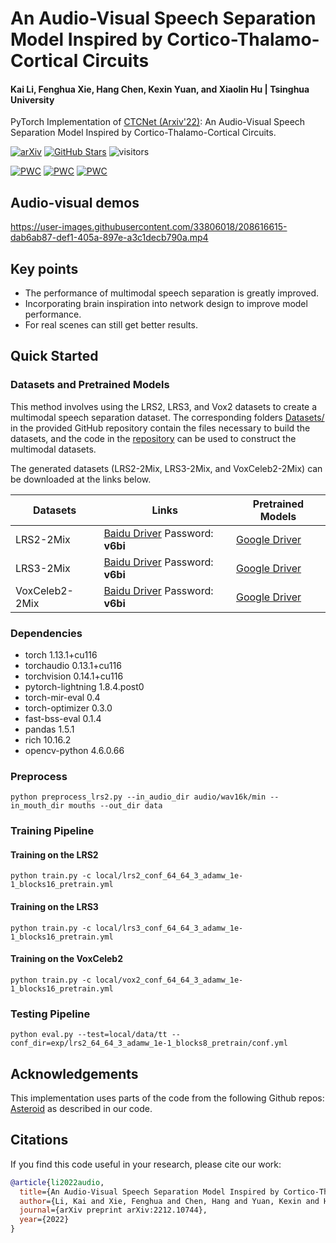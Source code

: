 # An Audio-Visual Speech Separation Model Inspired by Cortico-Thalamo-Cortical Circuits

#### Kai Li, Fenghua Xie, Hang Chen, Kexin Yuan, and Xiaolin Hu | Tsinghua University

PyTorch Implementation of [CTCNet (Arxiv'22)](https://arxiv.org/pdf/2212.10744v1.pdf): An Audio-Visual Speech Separation Model Inspired by Cortico-Thalamo-Cortical Circuits.

[![arXiv](https://img.shields.io/badge/arXiv-Paper-<COLOR>.svg)](https://arxiv.org/abs/2212.10744v1) [![GitHub Stars](https://img.shields.io/github/stars/JusperLee/CTCNet?style=social)](https://github.com/JusperLee/CTCNet) ![visitors](https://visitor-badge.laobi.icu//badge?page_id=JusperLee/CTCNet)

[![PWC](https://img.shields.io/endpoint.svg?url=https://paperswithcode.com/badge/an-audio-visual-speech-separation-model/speech-separation-on-lrs2)](https://paperswithcode.com/sota/speech-separation-on-lrs2?p=an-audio-visual-speech-separation-model) [![PWC](https://img.shields.io/endpoint.svg?url=https://paperswithcode.com/badge/an-audio-visual-speech-separation-model/speech-separation-on-lrs3)](https://paperswithcode.com/sota/speech-separation-on-lrs3?p=an-audio-visual-speech-separation-model) [![PWC](https://img.shields.io/endpoint.svg?url=https://paperswithcode.com/badge/an-audio-visual-speech-separation-model/speech-separation-on-voxceleb2)](https://paperswithcode.com/sota/speech-separation-on-voxceleb2?p=an-audio-visual-speech-separation-model)

## Audio-visual demos

https://user-images.githubusercontent.com/33806018/208616615-dab6ab87-def1-405a-897e-a3c1decb790a.mp4

## Key points

- The performance of multimodal speech separation is greatly improved.
- Incorporating brain inspiration into network design to improve model performance.
- For real scenes can still get better results.

## Quick Started

### Datasets and Pretrained Models 

This method involves using the LRS2, LRS3, and Vox2 datasets to create a multimodal speech separation dataset. The corresponding folders [Datasets/](Datasets/) in the provided GitHub repository contain the files necessary to build the datasets, and the code in the [repository](https://github.com/JusperLee/LRS3-For-Speech-Separation) can be used to construct the multimodal datasets.

The generated datasets (LRS2-2Mix, LRS3-2Mix, and VoxCeleb2-2Mix) can be downloaded at the links below.

| Datasets |  Links  | Pretrained Models  |
| ------------ | ------------ |------------ |
| LRS2-2Mix  | [Baidu Driver](https://pan.baidu.com/s/1FejWqmaYMejOt_8W1TVW4A) Password: **v6bi**  | [Google Driver](https://drive.google.com/drive/folders/1QrKcXC5uRfBmiDGFn2std80zghYZQt8m?usp=share_link)|
| LRS3-2Mix  |  [Baidu Driver](https://pan.baidu.com/s/1FejWqmaYMejOt_8W1TVW4A) Password: **v6bi** |[Google Driver](https://drive.google.com/drive/folders/1gD6KXrne-Y_qva4wHKwoCDocx016t3b8?usp=share_link)|
| VoxCeleb2-2Mix |  [Baidu Driver](https://pan.baidu.com/s/1FejWqmaYMejOt_8W1TVW4A) Password: **v6bi** |[Google Driver](https://drive.google.com/drive/folders/1Kp8eXezuN6m6YPopjW-bv1qkwutjaRWe?usp=share_link) |

### Dependencies

- torch   1.13.1+cu116
- torchaudio              0.13.1+cu116
- torchvision             0.14.1+cu116
- pytorch-lightning       1.8.4.post0
- torch-mir-eval          0.4
- torch-optimizer         0.3.0
- fast-bss-eval           0.1.4
- pandas                  1.5.1
- rich                    10.16.2
- opencv-python           4.6.0.66

### Preprocess

```shell
python preprocess_lrs2.py --in_audio_dir audio/wav16k/min --in_mouth_dir mouths --out_dir data
```

### Training Pipeline

#### Training on the LRS2
```shell
python train.py -c local/lrs2_conf_64_64_3_adamw_1e-1_blocks16_pretrain.yml
```

#### Training on the LRS3
```shell
python train.py -c local/lrs3_conf_64_64_3_adamw_1e-1_blocks16_pretrain.yml
```

#### Training on the VoxCeleb2
```shell
python train.py -c local/vox2_conf_64_64_3_adamw_1e-1_blocks16_pretrain.yml
```

### Testing Pipeline
```shell
python eval.py --test=local/data/tt --conf_dir=exp/lrs2_64_64_3_adamw_1e-1_blocks8_pretrain/conf.yml
```

## Acknowledgements

This implementation uses parts of the code from the following Github repos: [Asteroid](https://github.com/asteroid-team/asteroid) as described in our code.

## Citations ##
If you find this code useful in your research, please cite our work:
```bib
@article{li2022audio,
  title={An Audio-Visual Speech Separation Model Inspired by Cortico-Thalamo-Cortical Circuits},
  author={Li, Kai and Xie, Fenghua and Chen, Hang and Yuan, Kexin and Hu, Xiaolin},
  journal={arXiv preprint arXiv:2212.10744},
  year={2022}
}
```
